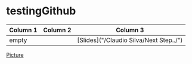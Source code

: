 # testingGithub


| Column 1 | Column 2 | Column 3 |
| ------------- | ------------- | ------------- |
| empty | | [Slides]("/Claudio Silva/Next Step../") |



[Picture](/images/me3.jpg)